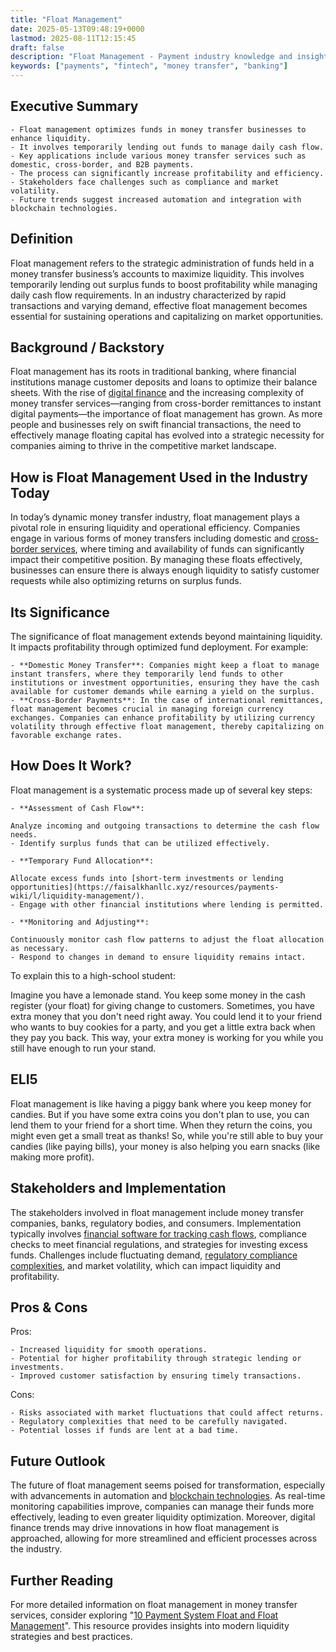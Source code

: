 ```yaml
---
title: "Float Management"
date: 2025-05-13T09:48:19+0000
lastmod: 2025-08-11T12:15:45
draft: false
description: "Float Management - Payment industry knowledge and insights"
keywords: ["payments", "fintech", "money transfer", "banking"]
---
```


## Executive Summary

 	- Float management optimizes funds in money transfer businesses to enhance liquidity.
 	- It involves temporarily lending out funds to manage daily cash flow.
 	- Key applications include various money transfer services such as domestic, cross-border, and B2B payments.
 	- The process can significantly increase profitability and efficiency.
 	- Stakeholders face challenges such as compliance and market volatility.
 	- Future trends suggest increased automation and integration with blockchain technologies.

## Definition
Float management refers to the strategic administration of funds held in a money transfer business’s accounts to maximize liquidity. This involves temporarily lending out surplus funds to boost profitability while managing daily cash flow requirements. In an industry characterized by rapid transactions and varying demand, effective float management becomes essential for sustaining operations and capitalizing on market opportunities.
## Background / Backstory
Float management has its roots in traditional banking, where financial institutions manage customer deposits and loans to optimize their balance sheets. With the rise of [digital finance](https://faisalkhanllc.xyz/resources/payments-wiki/d/digital-finance/) and the increasing complexity of money transfer services—ranging from cross-border remittances to instant digital payments—the importance of float management has grown. As more people and businesses rely on swift financial transactions, the need to effectively manage floating capital has evolved into a strategic necessity for companies aiming to thrive in the competitive market landscape.
## How is Float Management Used in the Industry Today
In today’s dynamic money transfer industry, float management plays a pivotal role in ensuring liquidity and operational efficiency. Companies engage in various forms of money transfers including domestic and [cross-border services](https://faisalkhanllc.xyz/resources/payments-wiki/c/cross-border-payments/), where timing and availability of funds can significantly impact their competitive position. By managing these floats effectively, businesses can ensure there is always enough liquidity to satisfy customer requests while also optimizing returns on surplus funds.
## Its Significance
The significance of float management extends beyond maintaining liquidity. It impacts profitability through optimized fund deployment. For example:

 	- **Domestic Money Transfer**: Companies might keep a float to manage instant transfers, where they temporarily lend funds to other institutions or investment opportunities, ensuring they have the cash available for customer demands while earning a yield on the surplus.
 	- **Cross-Border Payments**: In the case of international remittances, float management becomes crucial in managing foreign currency exchanges. Companies can enhance profitability by utilizing currency volatility through effective float management, thereby capitalizing on favorable exchange rates.

## How Does It Work?
Float management is a systematic process made up of several key steps:

 	- **Assessment of Cash Flow**:

 	Analyze incoming and outgoing transactions to determine the cash flow needs.
 	- Identify surplus funds that can be utilized effectively.

 	- **Temporary Fund Allocation**:

 	Allocate excess funds into [short-term investments or lending opportunities](https://faisalkhanllc.xyz/resources/payments-wiki/l/liquidity-management/).
 	- Engage with other financial institutions where lending is permitted.

 	- **Monitoring and Adjusting**:

 	Continuously monitor cash flow patterns to adjust the float allocation as necessary.
 	- Respond to changes in demand to ensure liquidity remains intact.

To explain this to a high-school student:

Imagine you have a lemonade stand. You keep some money in the cash register (your float) for giving change to customers. Sometimes, you have extra money that you don't need right away. You could lend it to your friend who wants to buy cookies for a party, and you get a little extra back when they pay you back. This way, your extra money is working for you while you still have enough to run your stand.
## ELI5
Float management is like having a piggy bank where you keep money for candies. But if you have some extra coins you don't plan to use, you can lend them to your friend for a short time. When they return the coins, you might even get a small treat as thanks! So, while you're still able to buy your candies (like paying bills), your money is also helping you earn snacks (like making more profit).
## Stakeholders and Implementation
The stakeholders involved in float management include money transfer companies, banks, regulatory bodies, and consumers. Implementation typically involves [financial software for tracking cash flows](https://faisalkhanllc.xyz/resources/payments-wiki/s/software-for-money-transfer-business/), compliance checks to meet financial regulations, and strategies for investing excess funds. Challenges include fluctuating demand, [regulatory compliance complexities](https://faisalkhanllc.xyz/resources/payments-wiki/c/compliance-program/), and market volatility, which can impact liquidity and profitability.
## Pros & Cons
Pros:

 	- Increased liquidity for smooth operations.
 	- Potential for higher profitability through strategic lending or investments.
 	- Improved customer satisfaction by ensuring timely transactions.

Cons:

 	- Risks associated with market fluctuations that could affect returns.
 	- Regulatory complexities that need to be carefully navigated.
 	- Potential losses if funds are lent at a bad time.

## Future Outlook
The future of float management seems poised for transformation, especially with advancements in automation and [blockchain technologies](https://faisalkhanllc.xyz/resources/payments-wiki/b/blockchain-technology/). As real-time monitoring capabilities improve, companies can manage their funds more effectively, leading to even greater liquidity optimization. Moreover, digital finance trends may drive innovations in how float management is approached, allowing for more streamlined and efficient processes across the industry.
## Further Reading
For more detailed information on float management in money transfer services, consider exploring "[10 Payment System Float and Float Management](https://www.elibrary.imf.org/display/book/9781557753861/ch10.xml)". This resource provides insights into modern liquidity strategies and best practices.